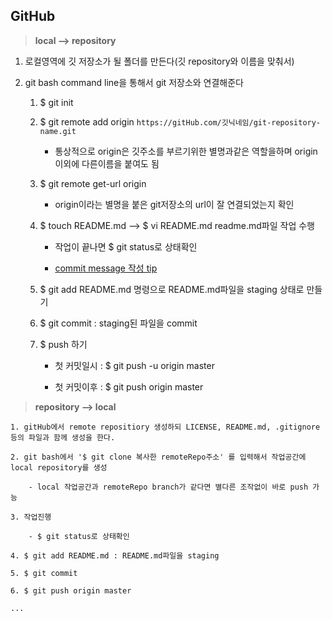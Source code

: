## GitHub

>  **local --> repository** 

 1. 로컬영역에 깃 저장소가 될 폴더를 만든다(깃 repository와 이름을 맞춰서)
 
 2. git bash command line을 통해서 git 저장소와 연결해준다
 
    1. $ git init
    
    2. $ git remote add origin `https://gitHub.com/깃닉네임/git-repository-name.git`
    
        - 통상적으로 origin은 깃주소를 부르기위한 별명과같은 역할을하며 origin 이외에 다른이름을 붙여도 됨
      
    3. $ git remote get-url origin 
    
        - origin이라는 별명을 붙은 git저장소의 url이 잘 연결되었는지 확인
      
      
    4. $ touch README.md --> $ vi README.md readme.md파일 작업 수행
    
        - 작업이 끝나면 $ git status로 상태확인
      
        - [commit message 작성 tip](https://www.conventionalcommits.org/en/v1.0.0-beta.2/)
      
    5. $ git add README.md 명령으로 README.md파일을 staging 상태로 만들기
      
    6. $ git commit : staging된 파일을 commit
    
    7. $ push 하기
    
        - 첫 커밋일시 : $ git push -u origin master
      
        - 첫 커밋이후 : $ git push origin master

> **repository --> local**

    1. gitHub에서 remote repositiory 생성하되 LICENSE, README.md, .gitignore 등의 파일과 함께 생성을 한다.

    2. git bash에서 '$ git clone 복사한 remoteRepo주소' 를 입력해서 작업공간에 local repository를 생성

        - local 작업공간과 remoteRepo branch가 같다면 별다른 조작없이 바로 push 가능

    3. 작업진행

        - $ git status로 상태확인

    4. $ git add README.md : README.md파일을 staging

    5. $ git commit

    6. $ git push origin master
    
    ...
